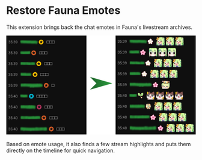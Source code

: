 # Restore Fauna Emotes

This extension brings back the chat emotes in Fauna's livestream archives.

![Before and after](docs/images/before_after.png)

Based on emote usage, it also finds a few stream highlights and puts them
directly on the timeline for quick navigation.
